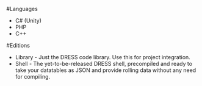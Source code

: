 #Languages
* C# (Unity)
* PHP
* C++

#Editions
* Library - Just the DRESS code library. Use this for project integration.
* Shell - The yet-to-be-released DRESS shell, precompiled and ready to take your datatables as JSON and provide rolling data without any need for compiling.
